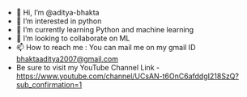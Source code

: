 - 👋 Hi, I’m @aditya-bhakta
- 👀 I’m interested in python
- 🌱 I’m currently learning Python and machine learning
- 💞️ I’m looking to collaborate on ML
- 📫 How to reach me :
You can mail me on my gmail ID bhaktaaditya2007@gmail.com
- Be sure to visit my YouTube Channel Link - https://www.youtube.com/channel/UCsAN-t6OnC6afddgI218SzQ?sub_confirmation=1

<!---
aditya-bhakta/aditya-bhakta is a ✨ special ✨ repository because its `README.md` (this file) appears on your GitHub profile.
You can click the Preview link to take a look at your changes.
--->
